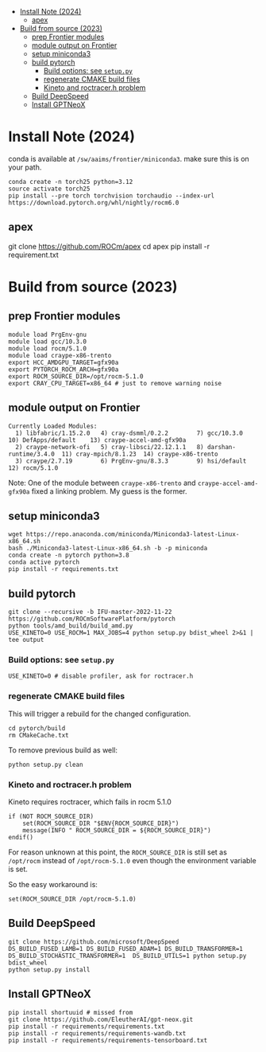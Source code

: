 

- [Install Note (2024)](#install-note-2024)
  - [apex](#apex)
- [Build from source (2023)](#build-from-source-2023)
  - [prep Frontier modules](#prep-frontier-modules)
  - [module output on Frontier](#module-output-on-frontier)
  - [setup miniconda3](#setup-miniconda3)
  - [build pytorch](#build-pytorch)
    - [Build options: see `setup.py`](#build-options-see-setuppy)
    - [regenerate CMAKE build files](#regenerate-cmake-build-files)
    - [Kineto and roctracer.h problem](#kineto-and-roctracerh-problem)
  - [Build DeepSpeed](#build-deepspeed)
  - [Install GPTNeoX](#install-gptneox)



# Install Note (2024)

conda is available at `/sw/aaims/frontier/miniconda3`.
make sure this is on your path.



```
conda create -n torch25 python=3.12
source activate torch25
pip install --pre torch torchvision torchaudio --index-url https://download.pytorch.org/whl/nightly/rocm6.0
```

## apex

git clone https://github.com/ROCm/apex
cd apex
pip install -r requirement.txt



# Build from source (2023)



## prep Frontier modules

```
module load PrgEnv-gnu
module load gcc/10.3.0
module load rocm/5.1.0
module load craype-x86-trento
export HCC_AMDGPU_TARGET=gfx90a
export PYTORCH_ROCM_ARCH=gfx90a
export ROCM_SOURCE_DIR=/opt/rocm-5.1.0
export CRAY_CPU_TARGET=x86_64 # just to remove warning noise
```
## module output on Frontier

```
Currently Loaded Modules:
  1) libfabric/1.15.2.0   4) cray-dsmml/0.2.2        7) gcc/10.3.0             10) DefApps/default    13) craype-accel-amd-gfx90a
  2) craype-network-ofi   5) cray-libsci/22.12.1.1   8) darshan-runtime/3.4.0  11) cray-mpich/8.1.23  14) craype-x86-trento
  3) craype/2.7.19        6) PrgEnv-gnu/8.3.3        9) hsi/default            12) rocm/5.1.0
```

Note: One of the module between `craype-x86-trento` and `craype-accel-amd-gfx90a` fixed a linking problem. My guess is the former. 

## setup miniconda3

```
wget https://repo.anaconda.com/miniconda/Miniconda3-latest-Linux-x86_64.sh
bash ./Miniconda3-latest-Linux-x86_64.sh -b -p miniconda
conda create -n pytorch python=3.8
conda active pytorch
pip install -r requirements.txt
```

## build pytorch

```
git clone --recursive -b IFU-master-2022-11-22 https://github.com/ROCmSoftwarePlatform/pytorch
python tools/amd_build/build_amd.py
USE_KINETO=0 USE_ROCM=1 MAX_JOBS=4 python setup.py bdist_wheel 2>&1 | tee output
```

### Build options: see `setup.py`

```
USE_KINETO=0 # disable profiler, ask for roctracer.h
```
### regenerate CMAKE build files

This will trigger a rebuild for the changed configuration.

```
cd pytorch/build
rm CMakeCache.txt
```
To remove previous build as well:

```
python setup.py clean
```
### Kineto and roctracer.h problem

Kineto requires roctracer, which fails in rocm 5.1.0

```
if (NOT ROCM_SOURCE_DIR)
    set(ROCM_SOURCE_DIR "$ENV{ROCM_SOURCE_DIR}")
    message(INFO " ROCM_SOURCE_DIR = ${ROCM_SOURCE_DIR}")
endif()
```

For reason unknown at this point, the `ROCM_SOURCE_DIR` is still set as `/opt/rocm` instead of `/opt/rocm-5.1.0` even though the environment variable is set.

So the easy workaround is:

```
set(ROCM_SOURCE_DIR /opt/rocm-5.1.0)
```

## Build DeepSpeed

```
git clone https://github.com/microsoft/DeepSpeed
DS_BUILD_FUSED_LAMB=1 DS_BUILD_FUSED_ADAM=1 DS_BUILD_TRANSFORMER=1 DS_BUILD_STOCHASTIC_TRANSFORMER=1  DS_BUILD_UTILS=1 python setup.py bdist_wheel
python setup.py install
```

## Install GPTNeoX

```
pip install shortuuid # missed from
git clone https://github.com/EleutherAI/gpt-neox.git
pip install -r requirements/requirements.txt
pip install -r requirements/requirements-wandb.txt
pip install -r requirements/requirements-tensorboard.txt
```


